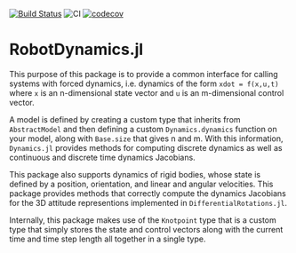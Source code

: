 [![Build Status](https://travis-ci.com/RoboticExplorationLab/RobotDynamics.jl.svg?branch=master)](https://travis-ci.com/RoboticExplorationLab/RobotDynamics.jl)
![CI](https://github.com/RoboticExplorationLab/RobotDynamics.jl/workflows/CI/badge.svg)
[![codecov](https://codecov.io/gh/RoboticExplorationLab/RobotDynamics.jl/branch/master/graph/badge.svg)](https://codecov.io/gh/RoboticExplorationLab/RobotDynamics.jl)

# RobotDynamics.jl

This purpose of this package is to provide a common interface for calling systems with
forced dynamics, i.e. dynamics of the form `xdot = f(x,u,t)` where `x` is an n-dimensional
state vector and `u` is an m-dimensional control vector.

A model is defined by creating a custom type that inherits from `AbstractModel` and then
defining a custom `Dynamics.dynamics` function on your model, along with `Base.size` that
gives n and m. With this information, `Dynamics.jl` provides methods for computing discrete
dynamics as well as continuous and discrete time dynamics Jacobians.

This package also supports dynamics of rigid bodies, whose state is defined by a position,
orientation, and linear and angular velocities. This package provides methods that correctly
compute the dynamics Jacobians for the 3D attitude representions implemented in
`DifferentialRotations.jl`.

Internally, this package makes use of the `Knotpoint` type that is a custom type that simply
stores the state and control vectors along with the current time and time step length all
together in a single type.

